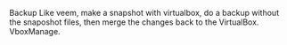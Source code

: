 Backup Like veem, make a snapshot with virtualbox, do a backup without the snaposhot files, then merge the changes back to the VirtualBox. VboxManage.
